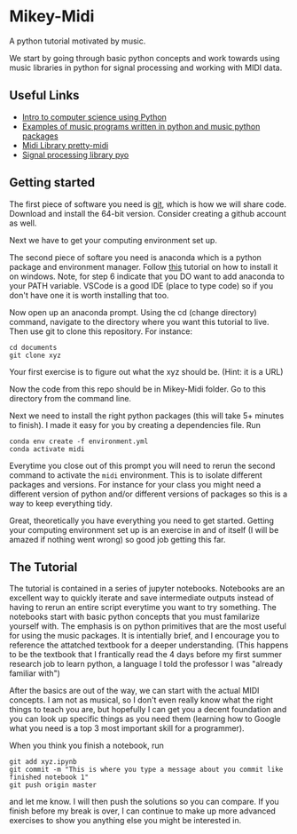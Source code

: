 # Mikey-Midi
A python tutorial motivated by music.

We start by going through basic python concepts and work towards using music libraries in python for signal processing and working with MIDI data.

## Useful Links
* [Intro to computer science using Python](http://www.greenteapress.com/thinkpython/thinkCSpy.pdf)
* [Examples of music programs written in python and music python packages](https://wiki.python.org/moin/PythonInMusic)
* [Midi Library pretty-midi](http://craffel.github.io/pretty-midi/#)
* [Signal processing library pyo](http://ajaxsoundstudio.com/pyodoc/)


## Getting started
The first piece of software you need is [git](https://git-scm.com/download/win), which is how we will share code. Download and install the 64-bit version. Consider creating a github account as well.

Next we have to get your computing environment set up.

The second piece of softare you need is anaconda which is a python package and environment manager. Follow [this](https://www.datacamp.com/community/tutorials/installing-anaconda-windows) tutorial on how to install it on windows. Note, for step 6 indicate that you DO want to add anaconda to your PATH variable. VSCode is a good IDE (place to type code) so if you don't have one it is worth installing that too.

Now open up an anaconda prompt. Using the cd (change directory) command, navigate to the directory where you want this tutorial to live. Then use git to clone this repository. For instance:
```
cd documents
git clone xyz
```
Your first exercise is to figure out what the xyz should be. (Hint: it is a URL)

Now the code from this repo should be in Mikey-Midi folder. Go to this directory from the command line.

Next we need to install the right python packages (this will take 5+ minutes to finish). I made it easy for you by creating a dependencies file. Run
```
conda env create -f environment.yml
conda activate midi
```
Everytime you close out of this prompt you will need to rerun the second command to activate the `midi` environment. This is to isolate different packages and versions. For instance for your class you might need a different version of python and/or different versions of packages so this is a way to keep everything tidy.

Great, theoretically you have everything you need to get started. Getting your computing environment set up is an exercise in and of itself (I will be amazed if nothing went wrong) so good job getting this far.

## The Tutorial
The tutorial is contained in a series of jupyter notebooks. Notebooks are an excellent way to quickly iterate and save intermediate outputs instead of having to rerun an entire script everytime you want to try something. The notebooks start with basic python concepts that you must familarize yourself with. The emphasis is on python primitives that are the most useful for using the music packages. It is intentially brief, and I encourage you to reference the attatched textbook for a deeper understanding. (This happens to be the textbook that I frantically read the 4 days before my first summer research job to learn python, a language I told the professor I was "already familiar with")

After the basics are out of the way, we can start with the actual MIDI concepts. I am not as musical, so I don't even really know what the right things to teach you are, but hopefully I can get you a decent foundation and you can look up specific things as you need them (learning how to Google what you need is a top 3 most important skill for a programmer).

When you think you finish a notebook, run 
```
git add xyz.ipynb
git commit -m "This is where you type a message about you commit like finished notebook 1"
git push origin master
```
and let me know. I will then push the solutions so you can compare. If you finish before my break is over, I can continue to make up more advanced exercises to show you anything else you might be interested in.




